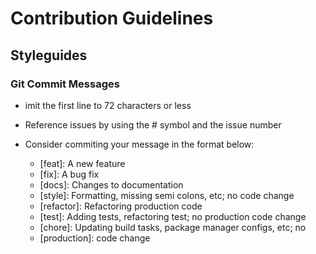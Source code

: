 # Contribution Guidelines
## Styleguides
### Git Commit Messages
- imit the first line to 72 characters or less

- Reference issues by using the # symbol and the issue number

- Consider commiting your message in the format below:
    - [feat]: A new feature
    - [fix]: A bug fix
    - [docs]: Changes to documentation
    - [style]: Formatting, missing semi colons, etc; no code change
    - [refactor]: Refactoring production code
    - [test]: Adding tests, refactoring test; no production code change
    - [chore]: Updating build tasks, package manager configs, etc; no
    - [production]: code change